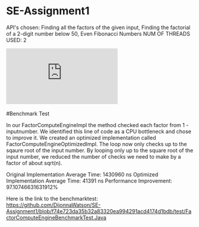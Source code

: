 # SE-Assignment1

API's chosen: Finding all the factors of the given input, Finding the factorial of a 2-digit number below 50, Even Fibonacci Numbers
NUM OF THREADS USED: 2

![API Diagram](https://github.com/DijonnaWatson/SE-Assignment1/blob/Redone-API-A%232/FINDING%20FACTORS%20API%20DIAGRAM.pdf)

#Benchmark Test

In our FactorComputeEngineImpl the method checked each factor from 1 - inputnumber. We identified this line of code as a CPU bottleneck and chose to improve it.
We created an optimized implementation called FactorComputeEngineOptimizedImpl. The loop now only checks up to the sqaure root of the input number. By looping only up to the square root of the input number, 
we reduced the number of checks we need to make by a factor of about sqrt(n).

Original Implementation Average Time: 1430960 ns
Optimized Implementation Average Time: 41391 ns
Performance Improvement: 97.10746631631912%

Here is the link to the benchmarktest: https://github.com/DijonnaWatson/SE-Assignment1/blob/f74e723da35b32a83320ea994291acd4174d1bdb/test/FactorComputeEngineBenchmarkTest.Java

